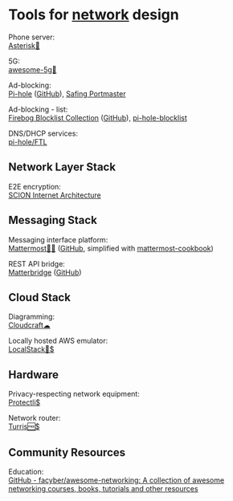 
# Tools for [network](https://trendless.tech/networks/) design

Phone server:  
[Asterisk💾](https://www.asterisk.org/)

5G:  
[awesome-5g💩](https://github.com/calee0219/awesome-5g)

Ad-blocking:  
[Pi-hole](https://pi-hole.net/) ([GitHub](https://github.com/pi-hole)),
[Safing Portmaster](https://safing.io/)

Ad-blocking - list:  
[Firebog Blocklist Collection](https://firebog.net/) ([GitHub](https://github.com/WaLLy3K/wally3k.github.io)),
[pi-hole-blocklist](https://github.com/zangadoprojets/pi-hole-blocklist)

DNS/DHCP services:  
[pi-hole/FTL](https://github.com/pi-hole/FTL)

## Network Layer Stack

E2E encryption:  
[SCION Internet Architecture](https://scion-architecture.net/)

## Messaging Stack

Messaging interface platform:  
[Mattermost💾🤖](https://mattermost.com/) ([GitHub](https://github.com/mattermost/), simplified with [mattermost-cookbook](https://github.com/ist-dsi/mattermost-cookbook))

REST API bridge:  
[Matterbridge](https://mattermost.com/marketplace/matterbridge/) ([GitHub](https://github.com/42wim/matterbridge))

## Cloud Stack

Diagramming:  
[Cloudcraft☁](https://www.cloudcraft.co/)

Locally hosted AWS emulator:  
[LocalStack💾$](https://localstack.cloud/)

## Hardware

Privacy-respecting network equipment:  
[Protectli$](https://protectli.com/)

Network router:  
[Turris🆓$](https://www.turris.com/)

## Community Resources

Education:  
[GitHub - facyber/awesome-networking: A collection of awesome networking courses, books, tutorials and other resources](https://github.com/facyber/awesome-networking)
